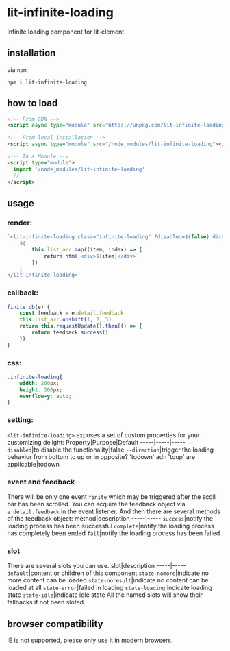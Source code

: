 # lit-infinite-loading
Infinite loading component for lit-element.
## installation
via `npm`: 
```shell
npm i lit-infinite-loading
```

## how to load
```html
<!-- From CDN -->
<script async type="module" src="https://unpkg.com/lit-infinite-loading"></script>

<!-- From local installation -->
<script async type="module" src="/node_modules/lit-infinite-loading"></script>

<!-- In a Module -->
<script type="module">
  import '/node_modules/lit-infinite-loading'
  // ...
</script>
```

## usage
### render:
```js
`<lit-infinite-loading class="infinite-loading" ?disabled=${false} direction="toup" @finite=${this.finite_cb}>
	${
		this.list_arr.map((item, index) => {
			return html`<div>${item}</div>`
		})
	}
</lit-infinite-loading>`
```
### callback:
```js
finite_cb(e) {
    const feedback = e.detail.feedback
    this.list_arr.unshift(1, 2, 3)
    return this.requestUpdate().then(() => {
        return feedback.success()
    })
}
```
### css:
```css
.infinite-loading{
	width: 200px;
	height: 200px;
	overflow-y: auto;
}
```
### setting:
`<lit-infinite-loading>` exposes a set of custom properties for your customizing delight:
Property|Purpose|Default
-----|-----|-----
`--disabled`|to disable the functionality|false
`--direction`|trigger the loading behavior from bottom to up or in opposite? 'todown' adn 'toup' are applicable|todown
### event and feedback
There will be only one event `finite` which may be triggered after the scoll bar has been scrolled.
You can acquire the feedback object via `e.detail.feedback` in the event listener. And then there are several methods of the feedback object:
method|description
-----|-----
`success`|notify the loading process has been successful
`complete`|notify the loading process has completely been ended
`fail`|notify the loading process has been failed
### slot
There are several slots you can use. 
slot|description
-----|-----
`default`|content or children of this component
`state-nomore`|indicate no more content can be loaded
`state-noresult`|indicate no content can be loaded at all
`state-error`|failed in loading
`state-loading`|indicate loading state
`state-idle`|indicate idle state
All the named slots will show their fallbacks if not been sloted.
## browser compatibility
IE is not supported, please only use it in modern browsers.
